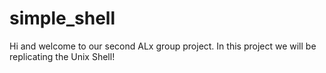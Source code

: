 # simple_shell


Hi and welcome to our second ALx group project. In this project we will be replicating the Unix Shell!
